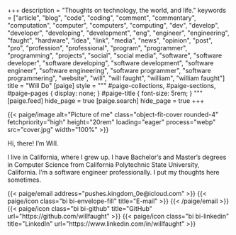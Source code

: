 +++
description = "Thoughts on technology, the world, and life."
keywords = ["article", "blog", "code", "coding", "comment", "commentary", "computation", "computer", "computers", "computing", "dev", "develop", "developer", "developing", "development", "eng", "engineer", "engineering", "faught", "hardware", "idea", "link", "media", "news", "opinion", "post", "pro", "profession", "professional", "program", "programmer", "programming", "projects", "social", "social media", "software", "software developer", "software developing", "software development", "software engineer", "software engineering", "software programmer", "software programmering", "website", "will", "will faught", "william", "william faught"]
title = "Will Do"
[paige]
style = """
#paige-collections,
#paige-sections,
#paige-pages {
    display: none;
}
#paige-title {
    font-size: 5rem;
}
"""
[paige.feed]
hide_page = true
[paige.search]
hide_page = true
+++

<div class="mb-4 mt-2">
    {{< paige/image alt="Picture of me" class="object-fit-cover rounded-4" fetchpriority="high" height="20rem" loading="eager" process="webp" src="cover.jpg" width="100%" >}}
</div>

<p class="display-5 fw-bold h2 text-center">Hi, there! I’m Will.</p>

<div class="container-fluid mb-0">
    <div class="justify-content-center row">
        <div class="col col-auto col-lg-7 px-0">
            <p class="lead text-center">I live in California, where I grew up. I have Bachelor’s and Master’s degrees in Computer Science from California Polytechnic State University, California. I’m a software engineer professionally. I put my thoughts here sometimes.</p>
        </div>
    </div>
</div>

<div class="column-gap-3 d-flex display-6 justify-content-center mb-3">
{{< paige/email address="pushes.kingdom_0e@icloud.com" >}}
{{< paige/icon class="bi bi-envelope-fill" title="E-mail" >}}
{{< /paige/email >}}
    {{< paige/icon class="bi bi-github" title="GitHub" url="https://github.com/willfaught" >}}
    {{< paige/icon class="bi bi-linkedin" title="LinkedIn" url="https://www.linkedin.com/in/willfaught" >}}
</div>
